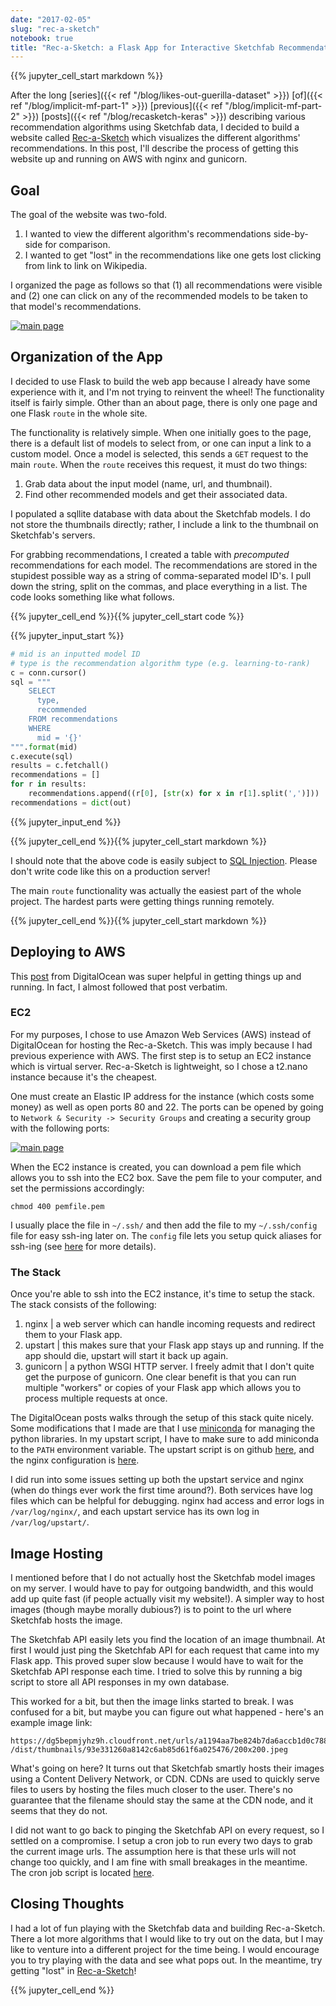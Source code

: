 ```yaml
---
date: "2017-02-05"
slug: "rec-a-sketch"
notebook: true
title: "Rec-a-Sketch: a Flask App for Interactive Sketchfab Recommendations"
---
```

{{% jupyter_cell_start markdown %}}

<!-- PELICAN_BEGIN_SUMMARY -->

After the long [series]({{< ref "/blog/likes-out-guerilla-dataset" >}}) [of]({{< ref "/blog/implicit-mf-part-1" >}}) [previous]({{< ref "/blog/implicit-mf-part-2" >}}) [posts]({{< ref "/blog/recasketch-keras" >}}) describing various recommendation algorithms using Sketchfab data, I decided to build a website called [Rec-a-Sketch](http://www.rec-a-sketch.science/) which visualizes the different algorithms' recommendations. In this post, I'll describe the process of getting this website up and running on AWS with nginx and gunicorn.

<!-- PELICAN_END_SUMMARY -->

## Goal

The goal of the website was two-fold.

1. I wanted to view the different algorithm's recommendations side-by-side for comparison.
2. I wanted to get "lost" in the recommendations like one gets lost clicking from link to link on Wikipedia.

I organized the page as follows so that (1) all recommendations were visible and (2) one can click on any of the recommended models to be taken to that model's recommendations.

[![main page](images/rec_screenshot.png)](images/rec_screenshot.png)


## Organization of the App

I decided to use Flask to build the web app because I already have some experience with it, and I'm not trying to reinvent the wheel! The functionality itself is fairly simple. Other than an about page, there is only one page and one Flask ```route``` in the whole site.

The functionality is relatively simple. When one initially goes to the page, there is a default list of models to select from, or one can input a link to a custom model. Once a model is selected, this sends a ```GET``` request to the main ```route```. When the ```route``` receives this request, it must do two things:

1. Grab data about the input model (name, url, and thumbnail).
2. Find other recommended models and get their associated data. 

I populated a sqllite database with data about the Sketchfab models. I do not store the thumbnails directly; rather, I include a link to the thumbnail on Sketchfab's servers.

For grabbing recommendations, I created a table with *precomputed* recommendations for each model. The recommendations are stored in the stupidest possible way as a string of comma-separated model ID's. I pull down the string, split on the commas, and place everything in a list. The code looks something like what follows.

{{% jupyter_cell_end %}}{{% jupyter_cell_start code %}}


{{% jupyter_input_start %}}

```python
# mid is an inputted model ID
# type is the recommendation algorithm type (e.g. learning-to-rank)
c = conn.cursor()
sql = """
    SELECT
      type,
      recommended
    FROM recommendations
    WHERE
      mid = '{}'
""".format(mid)
c.execute(sql)
results = c.fetchall()
recommendations = []
for r in results:
    recommendations.append((r[0], [str(x) for x in r[1].split(',')]))
recommendations = dict(out)
```

{{% jupyter_input_end %}}

{{% jupyter_cell_end %}}{{% jupyter_cell_start markdown %}}

I should note that the above code is easily subject to [SQL Injection](https://en.wikipedia.org/wiki/SQL_injection). Please don't write code like this on a production server!

The main ```route``` functionality was actually the easiest part of the whole project. The hardest parts were getting things running remotely.

{{% jupyter_cell_end %}}{{% jupyter_cell_start markdown %}}

## Deploying to AWS

This [post](https://www.digitalocean.com/community/tutorials/how-to-serve-flask-applications-with-gunicorn-and-nginx-on-ubuntu-14-04) from DigitalOcean was super helpful in getting things up and running. In fact, I almost followed that post verbatim.

### EC2

For my purposes, I chose to use Amazon Web Services (AWS) instead of DigitalOcean for hosting the Rec-a-Sketch. This was imply because I had previous experience with AWS. The first step is to setup an EC2 instance which is virtual server. Rec-a-Sketch is lightweight, so I chose a t2.nano instance because it's the cheapest. 

One must create an Elastic IP address for the instance (which costs some money) as well as open ports 80 and 22. The ports can be opened by going to ```Network & Security -> Security Groups``` and creating a security group with the following ports:

[![main page](images/security_groups.png)](images/security_groups.png)

When the EC2 instance is created, you can download a pem file which allows you to ssh into the EC2 box. Save the pem file to your computer, and set the permissions accordingly:

```
chmod 400 pemfile.pem
```

I usually place the file in ```~/.ssh/``` and then add the file to my ```~/.ssh/config``` file for easy ssh-ing later on. The ```config``` file lets you setup quick aliases for ssh-ing (see [here](http://nerderati.com/2011/03/17/simplify-your-life-with-an-ssh-config-file/) for more details).

### The Stack

Once you're able to ssh into the EC2 instance, it's time to setup the stack. The stack consists of the following:


1. nginx | a web server which can handle incoming requests and redirect them to your Flask app.
2. upstart | this makes sure that your Flask app stays up and running. If the app should die, upstart will start it back up again.
3. gunicorn | a python WSGI HTTP server. I freely admit that I don't quite get the purpose of gunicorn. One clear benefit is that you can run multiple "workers" or copies of your Flask app which allows you to process multiple requests at once.

The DigitalOcean posts walks through the setup of this stack quite nicely. Some modifications that I made are that I use [miniconda](https://conda.io/miniconda.html) for managing the python libraries. In my upstart script, I have to make sure to add miniconda to the ```PATH``` environment variable. The upstart script is on github [here](https://github.com/EthanRosenthal/rec-a-sketch/blob/master/flask_app/recasketch.conf), and the nginx configuration is [here](https://github.com/EthanRosenthal/rec-a-sketch/blob/master/flask_app/nginx.conf).

I did run into some issues setting up both the upstart service and nginx (when do things ever work the first time around?). Both services have log files which can be helpful for debugging. nginx had access and error logs in ```/var/log/nginx/```, and each upstart service has its own log in ```/var/log/upstart/```.

## Image Hosting

I mentioned before that I do not actually host the Sketchfab model images on my server. I would have to pay for outgoing bandwidth, and this would add up quite fast (if people actually visit my website!). A simpler way to host images (though maybe morally dubious?) is to point to the url where Sketchfab hosts the image. 

The Sketchfab API easily lets you find the location of an image thumbnail. At first I would just ping the Sketchfab API for each request that came into my Flask app. This proved super slow because I would have to wait for the Sketchfab API response each time. I tried to solve this by running a big script to store all API responses in my own database. 

This worked for a bit, but then the image links started to break. I was confused for a bit, but maybe you can figure out what happened - here's an example image link:

```
https://dg5bepmjyhz9h.cloudfront.net/urls/a1194aa7be824b7da6accb1d0c788132
/dist/thumbnails/93e331260a8142c6ab85d61f6a025476/200x200.jpeg
```

What's going on here? It turns out that Sketchfab smartly hosts their images using a Content Delivery Network, or CDN. CDNs are used to quickly serve files to users by hosting the files much closer to the user. There's no guarantee that the filename should stay the same at the CDN node, and it seems that they do not.

I did not want to go back to pinging the Sketchfab API on every request, so I settled on a compromise. I setup a cron job to run every two days to grab the current image urls. The assumption here is that these urls will not change too quickly, and I am fine with small breakages in the meantime. The cron job script is located [here](https://github.com/EthanRosenthal/rec-a-sketch/blob/master/flask_app/app/update.sh). 

## Closing Thoughts

I had a lot of fun playing with the Sketchfab data and building Rec-a-Sketch. There a lot more algorithms that I would like to try out on the data, but I may like to venture into a different project for the time being. I would encourage you to try playing with the data and see what pops out. In the meantime, try getting "lost" in [Rec-a-Sketch](http://www.rec-a-sketch.science/)!

{{% jupyter_cell_end %}}